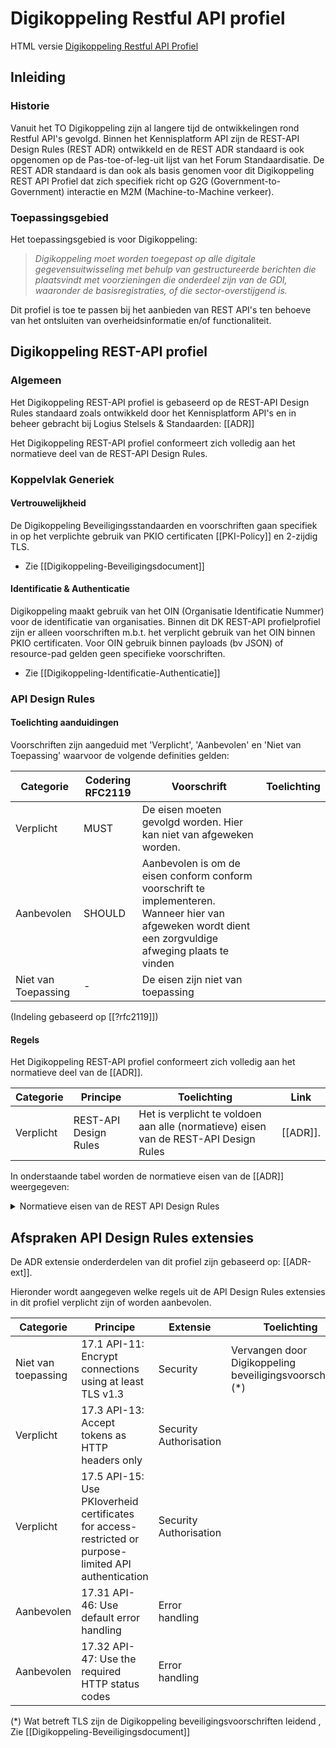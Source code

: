 # Digikoppeling Restful API profiel

HTML versie [Digikoppeling Restful API Profiel](https://centrumvoorstandaarden.github.io/DigikoppelingRestfulApiProfiel/)

## Inleiding

### Historie

Vanuit het TO Digikoppeling zijn al langere tijd de ontwikkelingen rond Restful API's gevolgd. Binnen het Kennisplatform API zijn de REST-API Design Rules (REST ADR) ontwikkeld en de REST ADR standaard is ook opgenomen op de Pas-toe-of-leg-uit lijst van het Forum Standaardisatie. De REST ADR standaard is dan ook als basis genomen voor dit Digikoppeling REST API Profiel dat zich specifiek richt op G2G (Government-to-Government) interactie en M2M (Machine-to-Machine verkeer).

### Toepassingsgebied

Het toepassingsgebied is voor Digikoppeling:

> *Digikoppeling moet worden toegepast op alle digitale gegevensuitwisseling met behulp van gestructureerde berichten die plaatsvindt met voorzieningen die onderdeel zijn van de GDI, waaronder de basisregistraties, of die sector-overstijgend is.*

Dit profiel is toe te passen bij het aanbieden van REST API's ten behoeve van het ontsluiten van overheidsinformatie en/of functionaliteit.

## Digikoppeling REST-API profiel

### Algemeen

Het Digikoppeling REST-API profiel is gebaseerd op de REST-API Design Rules standaard zoals ontwikkeld door het Kennisplatform API's en in beheer gebracht bij Logius Stelsels & Standaarden: [[ADR]]


Het Digikoppeling REST-API profiel conformeert zich volledig aan het normatieve deel van de REST-API Design Rules.

### Koppelvlak Generiek

#### Vertrouwelijkheid

De Digikoppeling Beveiligingsstandaarden en voorschriften gaan specifiek in op het verplichte gebruik van PKIO certificaten [[PKI-Policy]] en 2-zijdig TLS.
* Zie [[Digikoppeling-Beveiligingsdocument]]


#### Identificatie & Authenticatie

Digikoppeling maakt gebruik van het OIN (Organisatie Identificatie Nummer) voor de identificatie van organisaties.
Binnen dit DK REST-API profielprofiel zijn er alleen voorschriften m.b.t. het verplicht gebruik van het OIN binnen PKIO certificaten. Voor OIN gebruik binnen payloads (bv JSON) of resource-pad gelden geen specifieke voorschriften.
* Zie [[Digikoppeling-Identificatie-Authenticatie]]

### API Design Rules

#### Toelichting aanduidingen

 Voorschriften zijn aangeduid met 'Verplicht', 'Aanbevolen' en 'Niet van Toepassing' waarvoor de volgende definities gelden:


|**Categorie** | **Codering RFC2119** |**Voorschrift** | **Toelichting** |
| --- | --- |---|---|
|  Verplicht | MUST |De eisen moeten gevolgd worden. Hier kan niet van afgeweken worden.|
|  Aanbevolen | SHOULD | Aanbevolen is om de eisen conform conform voorschrift te implementeren. Wanneer hier van afgeweken wordt dient een zorgvuldige afweging plaats te vinden  |
|  Niet van Toepassing | - | De eisen zijn niet van toepassing|

(Indeling gebaseerd op [[?rfc2119]])

#### Regels

Het Digikoppeling REST-API profiel conformeert zich volledig aan het normatieve deel van de [[ADR]].

 |**Categorie** |**Principe** |**Toelichting** |**Link** |
 |--- | --- |---|---|
 |Verplicht | REST-API Design Rules | Het is verplicht te voldoen aan alle (normatieve) eisen van de REST-API Design Rules |[[ADR]]. |

In onderstaande tabel worden de normatieve eisen van de [[ADR]] weergegeven:

<details>
<summary>Normatieve eisen van de REST API Design Rules</summary>

 |**Categorie** |**Principe** |**Toelichting** |**Link** |
 |--- | --- |---|---|
 |Verplicht |3.1 API-01: Adhere to HTTP safety and idempotency semantics for operations |  |[API-01: Adhere to HTTP safety and idempotency semantics for operations](https://publicatie.centrumvoorstandaarden.nl/api/adr/#api-01) |
 |Verplicht |3.3 API-02: Do not maintain state information at the server |  |[API-02: Do not maintain session state on the server](https://publicatie.centrumvoorstandaarden.nl/api/adr/#api-02) |
 |Verplicht|3.2 API-03: Only apply default HTTP operations |  |[API-03: Only apply standard HTTP methods](https://publicatie.centrumvoorstandaarden.nl/api/adr/#api-03) |
 |Verplicht|3.1 API-04: Define interfaces in Dutch unless there is an official English glossary available |  |[API-04: Define interfaces in Dutch unless there is an official English glossary available](https://publicatie.centrumvoorstandaarden.nl/api/adr/#api-04) |
 |Verplicht|3.5 API-05: Use nouns to indicate resources |  |[API-05: Use nouns to name resources](https://publicatie.centrumvoorstandaarden.nl/api/adr/#api-05) |
 |Verplicht|3.4 API-06: Use nested resources for child resources |  |[API-06: Use nested URIs for child resources](hhttps://publicatie.centrumvoorstandaarden.nl/api/adr/#api-06) |
 |Verplicht|3.5 API-10: Model resource operations as a sub-reresource or dedicated resource |  |[API-10: Model resource operations as a sub-resource or dedicated resource](https://publicatie.centrumvoorstandaarden.nl/api/adr/#api-10) |
 |Verplicht |3.6 API-16: Use OpenAPI Specification for documentation |  |[API-16: Use OpenAPI Specification for documentation](https://publicatie.centrumvoorstandaarden.nl/api/adr/#api-16) |
 |Verplicht |3.6 API-17: Publish documentation in Dutch unless there is existing documentation in English |  |[API-17: Publish documentation in Dutch unless there is existing documentation in English](https://publicatie.centrumvoorstandaarden.nl/api/adr/#api-17) |
 |Verplicht |3.7 API-18: Include a deprecation schedule when publishing API changes |  |[API-18: Include a deprecation schedule when publishing API changes](https://publicatie.centrumvoorstandaarden.nl/api/adr/#api-18) |
 |Verplicht |3.7 API-19: Schedule a fixed transition period for a new major API version |  |[API-19: Schedule a fixed transition period for a new major API version](https://publicatie.centrumvoorstandaarden.nl/api/adr/#api-19) |
 |Verplicht|3.7 API-20: Include the major version number in the URI |  |[API-20: Include the major version number in the URI](https://publicatie.centrumvoorstandaarden.nl/api/adr/#api-20) |
 |Verplicht |3.1 API-48: Leave off trailing slashes from URIs |  |[API-48: Leave off trailing slashes from URIs](https://publicatie.centrumvoorstandaarden.nl/api/adr/#api-48) |
 |Verplicht |3.6 API-51: Publish OAS at a standard location in JSON-format | |[API-51: Publish OAS document at a standard location in JSON-format](https://logius-standaarden.github.io/API-Design-Rules/#api-51)
 |Verplicht |3.1 API-53: Hide irrelevant implementation details | |[API-53: Hide irrelevant implementation details](https://publicatie.centrumvoorstandaarden.nl/api/adr/#api-53)
 |Verplicht |3.1 API-54: Use plural nouns to name collection resources | | [API-54: Use plural nouns to name collection resources](https://publicatie.centrumvoorstandaarden.nl/api/adr/#api-54)
 |Verplicht |3.7 API-55: Publish a changelog for API changes between versions | | [API-55: Publish a changelog for API changes between versions](https://publicatie.centrumvoorstandaarden.nl/api/adr/#api-55)
 |Verplicht |3.7 API-56: Adhere to the Semantic Versioning model when releasing API changes | | [API-56: Adhere to the Semantic Versioning model when releasing API changes](https://publicatie.centrumvoorstandaarden.nl/api/adr/#api-56)
 |Verplicht |3.7 API-57: Return the full version number in a response header | | [API-57: Return the full version number in a response header](https://publicatie.centrumvoorstandaarden.nl/api/adr/#api-57)

</details>

## Afspraken API Design Rules extensies

De ADR extensie onderderdelen van dit profiel zijn gebaseerd op: [[ADR-ext]].

Hieronder wordt aangegeven welke regels uit de API Design Rules extensies in dit profiel verplicht zijn of worden aanbevolen.

| **Categorie** | **Principe** | **Extensie** | **Toelichting** | **Link** |
| --- | --- | --- | --- | --- |
| Niet van toepassing | 17.1 API-11: Encrypt connections using at least TLS v1.3 | Security | Vervangen door Digikoppeling beveiligingsvoorschriften (*)  |[[Digikoppeling-Beveiligingsdocument]] |
| Verplicht | 17.3 API-13: Accept tokens as HTTP headers only | Security Authorisation | | [17.3 API-13: Accept tokens as HTTP headers only](https://docs.geostandaarden.nl/api/def-hr-API-Strategie-ext-20211013/#api-13) |
| Verplicht | 17.5 API-15: Use PKIoverheid certificates for access-restricted or purpose-limited API authentication | Security Authorisation | | [17.5 API-15: Use PKIoverheid certificates for access-restricted or purpose-limited API authentication](https://docs.geostandaarden.nl/api/API-Strategie-ext/#api-15) |
| Aanbevolen | 17.31 API-46: Use default error handling | Error handling | | [17.31 API-46: Use default error handling](https://docs.geostandaarden.nl/api/API-Strategie-ext/#api-46) |
| Aanbevolen | 17.32 API-47: Use the required HTTP status codes | Error handling  | | [17.32 API-47: Use the required HTTP status codes](https://docs.geostandaarden.nl/api/API-Strategie-ext/#api-47) |

</span>

(*) Wat betreft TLS zijn de Digikoppeling beveiligingsvoorschriften leidend , Zie [[Digikoppeling-Beveiligingsdocument]]

